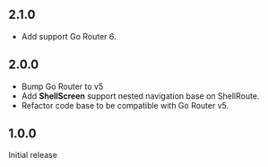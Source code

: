 2.1.0
-----
+ Add support Go Router 6.

2.0.0
-----
+ Bump Go Router to v5
+ Add **ShellScreen** support nested navigation base on ShellRoute.
+ Refactor code base to be compatible with Go Router v5.

1.0.0
-----
Initial release
